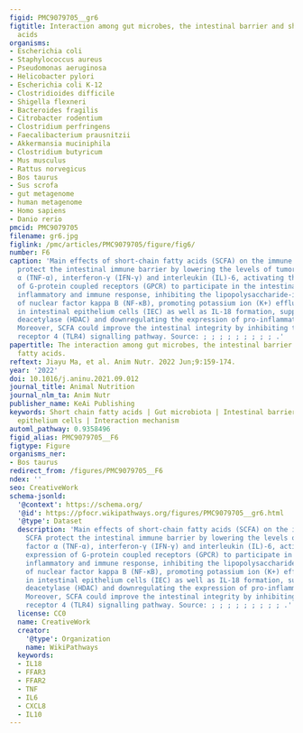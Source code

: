 ```yaml
---
figid: PMC9079705__gr6
figtitle: Interaction among gut microbes, the intestinal barrier and short chain fatty
  acids
organisms:
- Escherichia coli
- Staphylococcus aureus
- Pseudomonas aeruginosa
- Helicobacter pylori
- Escherichia coli K-12
- Clostridioides difficile
- Shigella flexneri
- Bacteroides fragilis
- Citrobacter rodentium
- Clostridium perfringens
- Faecalibacterium prausnitzii
- Akkermansia muciniphila
- Clostridium butyricum
- Mus musculus
- Rattus norvegicus
- Bos taurus
- Sus scrofa
- gut metagenome
- human metagenome
- Homo sapiens
- Danio rerio
pmcid: PMC9079705
filename: gr6.jpg
figlink: /pmc/articles/PMC9079705/figure/fig6/
number: F6
caption: 'Main effects of short-chain fatty acids (SCFA) on the immune barrier. SCFA
  protect the intestinal immune barrier by lowering the levels of tumor necrosis factor
  α (TNF-α), interferon-γ (IFN-γ) and interleukin (IL)-6, activating the expression
  of G-protein coupled receptors (GPCR) to participate in the intestinal-mediated
  inflammatory and immune response, inhibiting the lipopolysaccharide-induced activation
  of nuclear factor kappa B (NF-κB), promoting potassium ion (K+) efflux and hyperpolarization
  in intestinal epithelium cells (IEC) as well as IL-18 formation, suppressing histone
  deacetylase (HDAC) and downregulating the expression of pro-inflammatory cytokines.
  Moreover, SCFA could improve the intestinal integrity by inhibiting the Toll-like
  receptor 4 (TLR4) signalling pathway. Source: ; ; ; ; ; ; ; ; ; .'
papertitle: The interaction among gut microbes, the intestinal barrier and short chain
  fatty acids.
reftext: Jiayu Ma, et al. Anim Nutr. 2022 Jun;9:159-174.
year: '2022'
doi: 10.1016/j.aninu.2021.09.012
journal_title: Animal Nutrition
journal_nlm_ta: Anim Nutr
publisher_name: KeAi Publishing
keywords: Short chain fatty acids | Gut microbiota | Intestinal barrier | Intestinal
  epithelium cells | Interaction mechanism
automl_pathway: 0.9358496
figid_alias: PMC9079705__F6
figtype: Figure
organisms_ner:
- Bos taurus
redirect_from: /figures/PMC9079705__F6
ndex: ''
seo: CreativeWork
schema-jsonld:
  '@context': https://schema.org/
  '@id': https://pfocr.wikipathways.org/figures/PMC9079705__gr6.html
  '@type': Dataset
  description: 'Main effects of short-chain fatty acids (SCFA) on the immune barrier.
    SCFA protect the intestinal immune barrier by lowering the levels of tumor necrosis
    factor α (TNF-α), interferon-γ (IFN-γ) and interleukin (IL)-6, activating the
    expression of G-protein coupled receptors (GPCR) to participate in the intestinal-mediated
    inflammatory and immune response, inhibiting the lipopolysaccharide-induced activation
    of nuclear factor kappa B (NF-κB), promoting potassium ion (K+) efflux and hyperpolarization
    in intestinal epithelium cells (IEC) as well as IL-18 formation, suppressing histone
    deacetylase (HDAC) and downregulating the expression of pro-inflammatory cytokines.
    Moreover, SCFA could improve the intestinal integrity by inhibiting the Toll-like
    receptor 4 (TLR4) signalling pathway. Source: ; ; ; ; ; ; ; ; ; .'
  license: CC0
  name: CreativeWork
  creator:
    '@type': Organization
    name: WikiPathways
  keywords:
  - IL18
  - FFAR3
  - FFAR2
  - TNF
  - IL6
  - CXCL8
  - IL10
---
```

